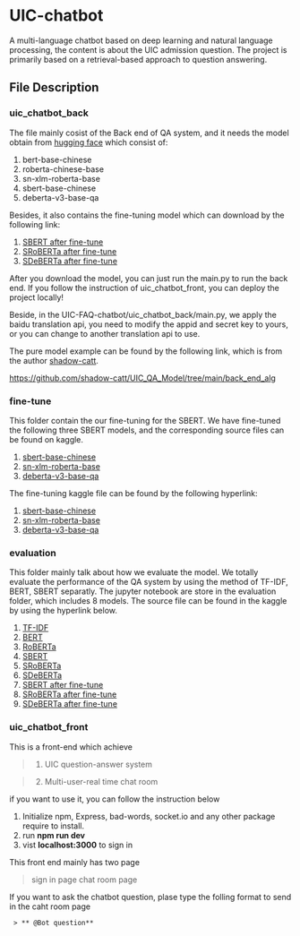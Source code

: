 # UIC-chatbot
A multi-language chatbot based on deep learning and natural language processing, the content is about the UIC admission question. The project is primarily based on a retrieval-based approach to question answering.

## File Description
### uic_chatbot_back
The file mainly cosist of the Back end of QA system, and it needs the model obtain from [hugging face](https://huggingface.co/models) which consist of: 

1. bert-base-chinese
2. roberta-chinese-base
3. sn-xlm-roberta-base
4. sbert-base-chinese
5. deberta-v3-base-qa

Besides, it also contains the fine-tuning model which can download by the following link:

1. [SBERT after fine-tune](https://www.kaggle.com/code/shadowcattin/ealuation-sbert-finet-fyp/data)
2. [SRoBERTa after fine-tune](https://www.kaggle.com/code/shadowcattin/ealuation-sbert-ro-fit-fyp/data)
3. [SDeBERTa after fine-tune](https://www.kaggle.com/code/shadowcattin/ealuation-sbert-de-finet-fyp/data)

After you download the model, you can just run the main.py to run the back end. If you follow the instruction of uic_chatbot_front, you can deploy the project locally!

Beside, in the UIC-FAQ-chatbot/uic_chatbot_back/main.py, we apply the baidu translation api, you need to modify the appid and secret key to yours, or you can change to another translation api to use. 

The pure model example can be found by the following link, which is from the author [shadow-catt](https://github.com/shadow-catt).

https://github.com/shadow-catt/UIC_QA_Model/tree/main/back_end_alg

### fine-tune
This folder contain the our fine-tuning for the SBERT. We have fine-tuned the following three SBERT models, and the corresponding source files can be found on kaggle.

1. [sbert-base-chinese](https://huggingface.co/uer/sbert-base-chinese-nli)
2. [sn-xlm-roberta-base](https://huggingface.co/symanto/sn-xlm-roberta-base-snli-mnli-anli-xnli)
3. [deberta-v3-base-qa](https://huggingface.co/jamescalam/deberta-v3-base-qa)

The fine-tuning kaggle file can be found by the following hyperlink:

1. [sbert-base-chinese](https://www.kaggle.com/shadowcattin/sentence-embedding-fyp)
2. [sn-xlm-roberta-base](https://www.kaggle.com/shadowcattin/sentence-embedding-roberta-fyp)
3. [deberta-v3-base-qa](https://www.kaggle.com/shadowcattin/sentence-embedding-deberta-fyp)

### evaluation
This folder mainly talk about how we evaluate the model. We totally evaluate the performance of the QA system by using the method of TF-IDF, BERT, SBERT separatly. 
The jupyter notebook are store in the evaluation folder, which includes 8 models. The source file can be found in the kaggle by using the hyperlink below.

1. [TF-IDF](https://www.kaggle.com/code/shadowcattin/ealuation-tfidf-fyp)
2. [BERT](https://www.kaggle.com/code/shadowcattin/ealuation-bert-emb-fyp)
3. [RoBERTa](https://www.kaggle.com/code/shadowcattin/sentence-embedding-roberta-fyp)
4. [SBERT](https://www.kaggle.com/code/shadowcattin/ealuation-sbert-base-fyp)
5. [SRoBERTa](https://www.kaggle.com/code/shadowcattin/ealuation-sbert-ro-fit-fyp)
6. [SDeBERTa](https://www.kaggle.com/code/shadowcattin/ealuation-sbert-deber-fyp)
7. [SBERT after fine-tune](https://www.kaggle.com/code/shadowcattin/ealuation-sbert-finet-fyp)
8. [SRoBERTa after fine-tune](https://www.kaggle.com/code/shadowcattin/ealuation-sbert-ro-fit-fyp)
9. [SDeBERTa after fine-tune](https://www.kaggle.com/code/shadowcattin/ealuation-sbert-de-finet-fyp)

### uic_chatbot_front
This is a front-end which achieve

  > 1. UIC question-answer system

  > 2. Multi-user-real time chat room


if you want to use it, you can follow the instruction below
1. Initialize npm, Express, bad-words, socket.io and any other package require to install.
2. run **npm run dev**
3. vist **localhost:3000** to sign in

This front end mainly has two page
 > sign in page
 > chat room page


If you want to ask the chatbot question, plase type the folling format to send in the caht room page

     > ** @Bot question**
